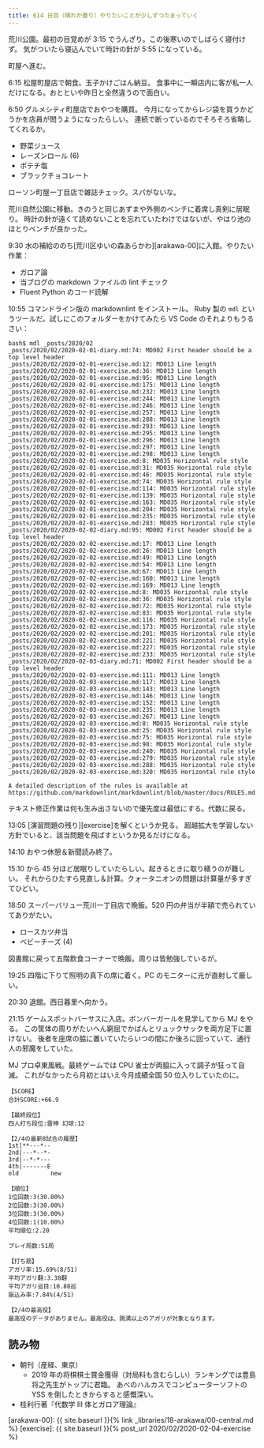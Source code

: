 ```yaml
---
title: 614 日目（晴れか曇り）やりたいことが少しずつたまっていく
---
```


荒川公園。最初の目覚めが 3:15 でうんざり。この後寒いのでしばらく寝付けず。
気がついたら寝込んでいて時計の針が 5:55 になっている。

町屋へ進む。

6:15 松屋町屋店で朝食。玉子かけごはん納豆。
食事中に一瞬店内に客が私一人だけになる。おとといや昨日と全然違うので面白い。

6:50 グルメシティ町屋店でおやつを購買。
今月になってからレジ袋を買うかどうかを店員が問うようになったらしい。
連続で断っているのでそろそろ省略してくれるか。

* 野菜ジュース
* レーズンロール (6)
* ポテチ塩
* ブラックチョコレート

ローソン町屋一丁目店で雑誌チェック。スパがないな。

荒川自然公園に移動。きのうと同じあずまや外側のベンチに着席し真剣に居眠り。
時計の針が遠くて読めないことを忘れていたわけではないが、やはり池のほとりベンチが良かった。

9:30 水の補給ののち[荒川区ゆいの森あらかわ][arakawa-00]に入館。やりたい作業：

* ガロア論
* 当ブログの markdown ファイルの lint チェック
* Fluent Python のコード読解

10:55 コマンドライン版の markdownlint をインストール。
Ruby 製の `mdl` というツールだ。試しにこのフォルダーをかけてみたら VS Code のそれよりもうるさい：

```console
bash$ mdl _posts/2020/02
_posts/2020/02/2020-02-01-diary.md:74: MD002 First header should be a top level header
_posts/2020/02/2020-02-01-exercise.md:12: MD013 Line length
_posts/2020/02/2020-02-01-exercise.md:36: MD013 Line length
_posts/2020/02/2020-02-01-exercise.md:95: MD013 Line length
_posts/2020/02/2020-02-01-exercise.md:175: MD013 Line length
_posts/2020/02/2020-02-01-exercise.md:232: MD013 Line length
_posts/2020/02/2020-02-01-exercise.md:244: MD013 Line length
_posts/2020/02/2020-02-01-exercise.md:246: MD013 Line length
_posts/2020/02/2020-02-01-exercise.md:257: MD013 Line length
_posts/2020/02/2020-02-01-exercise.md:288: MD013 Line length
_posts/2020/02/2020-02-01-exercise.md:293: MD013 Line length
_posts/2020/02/2020-02-01-exercise.md:295: MD013 Line length
_posts/2020/02/2020-02-01-exercise.md:296: MD013 Line length
_posts/2020/02/2020-02-01-exercise.md:297: MD013 Line length
_posts/2020/02/2020-02-01-exercise.md:298: MD013 Line length
_posts/2020/02/2020-02-01-exercise.md:8: MD035 Horizontal rule style
_posts/2020/02/2020-02-01-exercise.md:31: MD035 Horizontal rule style
_posts/2020/02/2020-02-01-exercise.md:46: MD035 Horizontal rule style
_posts/2020/02/2020-02-01-exercise.md:74: MD035 Horizontal rule style
_posts/2020/02/2020-02-01-exercise.md:114: MD035 Horizontal rule style
_posts/2020/02/2020-02-01-exercise.md:139: MD035 Horizontal rule style
_posts/2020/02/2020-02-01-exercise.md:163: MD035 Horizontal rule style
_posts/2020/02/2020-02-01-exercise.md:204: MD035 Horizontal rule style
_posts/2020/02/2020-02-01-exercise.md:235: MD035 Horizontal rule style
_posts/2020/02/2020-02-01-exercise.md:283: MD035 Horizontal rule style
_posts/2020/02/2020-02-02-diary.md:95: MD002 First header should be a top level header
_posts/2020/02/2020-02-02-exercise.md:17: MD013 Line length
_posts/2020/02/2020-02-02-exercise.md:26: MD013 Line length
_posts/2020/02/2020-02-02-exercise.md:49: MD013 Line length
_posts/2020/02/2020-02-02-exercise.md:54: MD013 Line length
_posts/2020/02/2020-02-02-exercise.md:67: MD013 Line length
_posts/2020/02/2020-02-02-exercise.md:160: MD013 Line length
_posts/2020/02/2020-02-02-exercise.md:169: MD013 Line length
_posts/2020/02/2020-02-02-exercise.md:8: MD035 Horizontal rule style
_posts/2020/02/2020-02-02-exercise.md:36: MD035 Horizontal rule style
_posts/2020/02/2020-02-02-exercise.md:72: MD035 Horizontal rule style
_posts/2020/02/2020-02-02-exercise.md:83: MD035 Horizontal rule style
_posts/2020/02/2020-02-02-exercise.md:116: MD035 Horizontal rule style
_posts/2020/02/2020-02-02-exercise.md:173: MD035 Horizontal rule style
_posts/2020/02/2020-02-02-exercise.md:201: MD035 Horizontal rule style
_posts/2020/02/2020-02-02-exercise.md:221: MD035 Horizontal rule style
_posts/2020/02/2020-02-02-exercise.md:227: MD035 Horizontal rule style
_posts/2020/02/2020-02-02-exercise.md:233: MD035 Horizontal rule style
_posts/2020/02/2020-02-03-diary.md:71: MD002 First header should be a top level header
_posts/2020/02/2020-02-03-exercise.md:111: MD013 Line length
_posts/2020/02/2020-02-03-exercise.md:117: MD013 Line length
_posts/2020/02/2020-02-03-exercise.md:143: MD013 Line length
_posts/2020/02/2020-02-03-exercise.md:146: MD013 Line length
_posts/2020/02/2020-02-03-exercise.md:152: MD013 Line length
_posts/2020/02/2020-02-03-exercise.md:235: MD013 Line length
_posts/2020/02/2020-02-03-exercise.md:267: MD013 Line length
_posts/2020/02/2020-02-03-exercise.md:8: MD035 Horizontal rule style
_posts/2020/02/2020-02-03-exercise.md:25: MD035 Horizontal rule style
_posts/2020/02/2020-02-03-exercise.md:75: MD035 Horizontal rule style
_posts/2020/02/2020-02-03-exercise.md:98: MD035 Horizontal rule style
_posts/2020/02/2020-02-03-exercise.md:240: MD035 Horizontal rule style
_posts/2020/02/2020-02-03-exercise.md:279: MD035 Horizontal rule style
_posts/2020/02/2020-02-03-exercise.md:288: MD035 Horizontal rule style
_posts/2020/02/2020-02-03-exercise.md:320: MD035 Horizontal rule style

A detailed description of the rules is available at https://github.com/markdownlint/markdownlint/blob/master/docs/RULES.md
```

テキスト修正作業は何も生み出さないので優先度は最低にする。代数に戻る。

13:05 [演習問題の残り][exercise]を解くというか見る。
超越拡大を学習しない方針でいると、該当問題を飛ばすというか見るだけになる。

14:10 おやつ休憩＆新聞読み終了。

15:10 から 45 分ほど居眠りしていたらしい。起きるときに取り繕うのが難しい。
それからひたすら見直し＆計算。クォータニオンの問題は計算量が多すぎてひどい。

18:50 スーパーバリュー荒川一丁目店で晩飯。520 円の弁当が半額で売られていてありがたい。

* ロースカツ弁当
* ベビーチーズ (4)

図書館に戻って五階飲食コーナーで晩飯。周りは皆勉強しているが。

19:25 四階に下りて照明の真下の席に着く。PC のモニターに光が直射して厳しい。

20:30 退館。西日暮里へ向かう。

21:15 ゲームスポットバーサスに入店。ボンバーガールを見学してから MJ をやる。
この筐体の周りがたいへん窮屈でかばんとリュックサックを両方足下に置けない。
後者を座席の脇に置いていたらいつの間にか後ろに回っていて、通行人の邪魔をしていた。

MJ プロ卓東風戦。最終ゲームでは CPU 雀士が両脇に入って調子が狂って自滅。
これがなかったら月初とはいえ今月成績全国 50 位入りしていたのに。

```text
【SCORE】
合計SCORE:+66.9

【最終段位】
四人打ち段位:雷神 幻球:12

【2/4の最新8試合の履歴】
1st|**---*--
2nd|---*--*-
3rd|--*-*---
4th|-------E
old         new

【順位】
1位回数:3(30.00%)
2位回数:3(30.00%)
3位回数:3(30.00%)
4位回数:1(10.00%)
平均順位:2.20

プレイ局数:51局

【打ち筋】
アガリ率:15.69%(8/51)
平均アガリ翻:3.38翻
平均アガリ巡目:10.88巡
振込み率:7.84%(4/51)

【2/4の最高役】
最高役のデータがありません。最高役は、跳満以上のアガリが対象となります。
```

## 読み物

* 朝刊（産経、東京）
  * 2019 年の将棋棋士賞金獲得（対局料も含むらしい）ランキングでは豊島将之先生がトップに君臨。
    あべのハルカスでコンピューターソフトの YSS を倒したときからすると感慨深い。
* 桂利行著『代数学 III 体とガロア理論』

[arakawa-00]: {{ site.baseurl }}{% link _libraries/18-arakawa/00-central.md %}
[exercise]: {{ site.baseurl }}{% post_url 2020/02/2020-02-04-exercise %}
